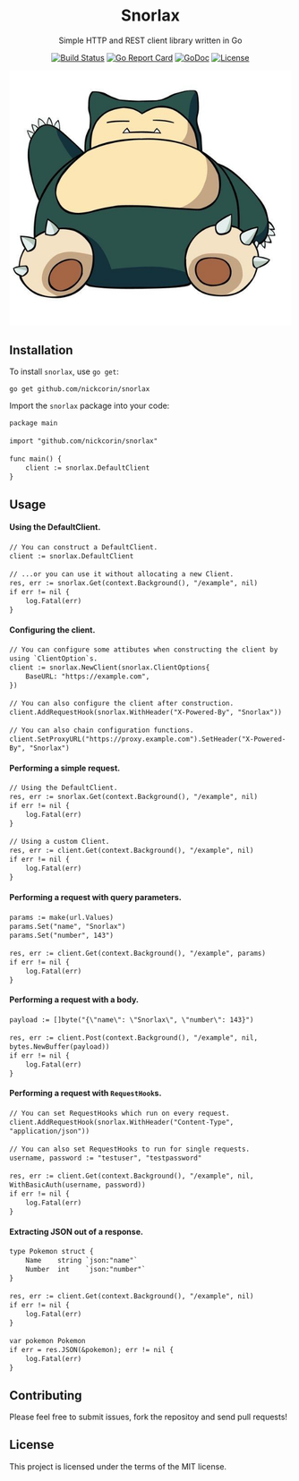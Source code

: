<p align="center">
<h1 align="center">Snorlax</h1>
<p align="center">Simple HTTP and REST client library written in Go</p>
</p>
<p align="center">
<p align="center"><a href="https://github.com/nickcorin/snorlax/actions?query=workflow%3AGo"><img src="https://github.com/nickcorin/snorlax/workflows/Go/badge.svg?branch=master" alt="Build Status"></a> <a href="https://goreportcard.com/report/github.com/nickcorin/snorlax"><img src="https://goreportcard.com/badge/github.com/nickcorin/snorlax?style=flat-square" alt="Go Report Card"></a> <a href="http://godoc.org/github.com/nickcorin/snorlax"><img src="https://img.shields.io/badge/godoc-reference-blue.svg?style=flat-square" alt="GoDoc"></a> <a href="LICENSE"><img src="https://img.shields.io/github/license/nickcorin/snorlax" alt="License"></a></p>
</p>
<p align="center">
<img src="/images/snorlax.jpg" />
</p>

## Installation

To install `snorlax`, use `go get`:
```
go get github.com/nickcorin/snorlax
```

Import the `snorlax` package into your code:
```golang
package main

import "github.com/nickcorin/snorlax"

func main() {
	client := snorlax.DefaultClient
}
```

## Usage

#### Using the DefaultClient.
```golang
// You can construct a DefaultClient.
client := snorlax.DefaultClient

// ...or you can use it without allocating a new Client.
res, err := snorlax.Get(context.Background(), "/example", nil)
if err != nil {
	log.Fatal(err)
}
```

#### Configuring the client.
```golang
// You can configure some attibutes when constructing the client by using `ClientOption`s.
client := snorlax.NewClient(snorlax.ClientOptions{
	BaseURL: "https://example.com",
})

// You can also configure the client after construction.
client.AddRequestHook(snorlax.WithHeader("X-Powered-By", "Snorlax"))

// You can also chain configuration functions.
client.SetProxyURL("https://proxy.example.com").SetHeader("X-Powered-By", "Snorlax")
```

#### Performing a simple request.
```golang
// Using the DefaultClient.
res, err := snorlax.Get(context.Background(), "/example", nil)
if err != nil {
	log.Fatal(err)
}

// Using a custom Client.
res, err := client.Get(context.Background(), "/example", nil)
if err != nil {
	log.Fatal(err)
}
```

#### Performing a request with query parameters.
```golang
params := make(url.Values)
params.Set("name", "Snorlax")
params.Set("number", 143")

res, err := client.Get(context.Background(), "/example", params)
if err != nil {
	log.Fatal(err)
}
```

#### Performing a request with a body.
```golang
payload := []byte("{\"name\": \"Snorlax\", \"number\": 143}")

res, err := client.Post(context.Background(), "/example", nil, bytes.NewBuffer(payload))
if err != nil {
	log.Fatal(err)
}
```

#### Performing a request with `RequestHook`s.
```golang
// You can set RequestHooks which run on every request.
client.AddRequestHook(snorlax.WithHeader("Content-Type", "application/json"))

// You can also set RequestHooks to run for single requests.
username, password := "testuser", "testpassword"

res, err := client.Get(context.Background(), "/example", nil, WithBasicAuth(username, password))
if err != nil {
	log.Fatal(err)
}
```

#### Extracting JSON out of a response.
```golang
type Pokemon struct {
	Name 	string `json:"name"`
	Number 	int    `json:"number"`
}

res, err := client.Get(context.Background(), "/example", nil)
if err != nil {
	log.Fatal(err)
}

var pokemon Pokemon
if err = res.JSON(&pokemon); err != nil {
	log.Fatal(err)
}
```

## Contributing
Please feel free to submit issues, fork the repositoy and send pull requests!

## License
This project is licensed under the terms of the MIT license.
